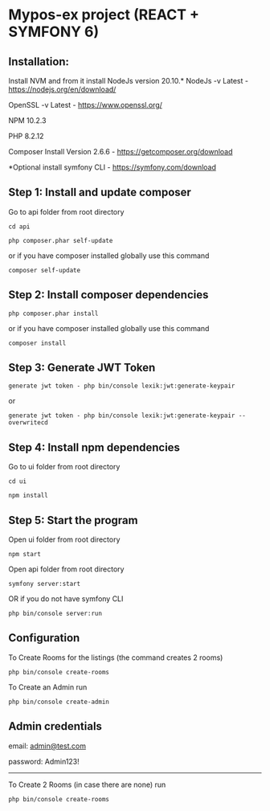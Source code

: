 Mypos-ex project (REACT + SYMFONY 6)
==============================

Installation:
-------------

Install NVM and from it install NodeJs version 20.10.*
NodeJs -v Latest - https://nodejs.org/en/download/

OpenSSL -v Latest - https://www.openssl.org/

NPM 10.2.3

PHP 8.2.12

Composer Install Version 2.6.6 - https://getcomposer.org/download

*Optional install symfony CLI - https://symfony.com/download

Step 1: Install and update composer
------------------------------

Go to api folder from root directory

```cli
cd api
```

```cli
php composer.phar self-update
```

or if you have composer installed globally use this command

```cli
composer self-update
```

Step 2: Install composer dependencies
-------------------------------------

```cli
php composer.phar install
```

or if you have composer installed globally use this command

```cli
composer install
```

Step 3: Generate JWT Token
---------------------------------

```cli
generate jwt token - php bin/console lexik:jwt:generate-keypair
```

or

```cli
generate jwt token - php bin/console lexik:jwt:generate-keypair --overwritecd 
```

Step 4: Install npm dependencies
---------------------------------

Go to ui folder from root directory

```cli
cd ui
```

```cli
npm install
```

Step 5: Start the program
---------------------------------
Open ui folder from root directory

```cli
npm start
```

Open api folder from root directory

```cli
symfony server:start
```

OR if you do not have symfony CLI

```cli
php bin/console server:run
```

Configuration 
---------------------------------
To Create Rooms for the listings (the command creates 2 rooms)

```cli
php bin/console create-rooms
```

To Create an Admin run

```cli
php bin/console create-admin
```

Admin credentials 
---------------------------------

email: admin@test.com

password: Admin123!

---------------------------------
To Create 2 Rooms (in case there are none) run 

```cli
php bin/console create-rooms
```